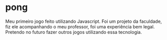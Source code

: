 # pong

Meu primeiro jogo feito utilizando Javascript. Foi um projeto da faculdade, fiz ele acompanhando o meu professor, foi uma experiência bem legal. Pretendo no futuro fazer outros jogos utilizando essa tecnologia.
